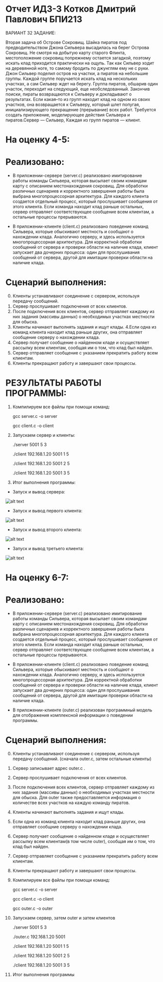# Отчет ИДЗ-3 Котков Дмитрий Павлович БПИ213

ВАРИАНТ 32 ЗАДАНИЕ:


   Вторая задача об Острове Сокровищ. Шайка пиратов под предводительством Джона Сильвера высадилась на берег Острова Сокровищ. Не смотря на добытую карту старого Флинта, местоположение сокровищ попрежнему остается загадкой, поэтому искать клад приходится практически на ощупь. Так как Сильвер ходит на деревянной ноге, то самому бродить по джунглям ему не с руки. Джон Сильвер поделил остров на участки, а пиратов на небольшие группы. Каждой группе поручается искать клад на нескольких участках, а сам Сильвер ждет на берегу. Группа пиратов, обшарив один участок, переходит на следующий, еще необследованный. Закончив поиски, пираты возвращаются к Сильверу и докладывают о результатах. Если какая–то из групп находит клад на одном из своих участков, она возвращается к Сильверу, который шлет попугая, инициализирующего прекращение (прерывание) всех работ. Требуется создать приложение, моделирующее действия Сильвера и пиратов.Сервер — Сильвер, Каждая из групп пиратов — клиент.



# На оценку 4-5:

# Реализовано:
 - В приложении-сервере (server.c) реализовано имитирование работы команды Сильвера, которая высылает своим командам карту с описанием местонахождения сокровищ. Для обработки различных сценариев и корректного завершения работы была выбрана многопроцессорная архитектура. Для каждого клиента создается отдельный процесс, который прослушивает сообщения от этого клиента. Если команда находит клад раньше остальных, сервер отправляет соответствующее сообщение всем клиентам, а остальные процессы прерываются.

 - В приложении-клиенте (client.c) реализовано поведение команд Сильвера, которые обыскивают местность и сообщают о нахождении клада. Аналогично серверу, и здесь используется многопроцессорная архитектура. Для корректной обработки сообщений от сервера и проверки области на наличие клада, клиент запускает два дочерних процесса: один для прослушивания сообщений от сервера, другой для имитации проверки области на наличие клада.

# Сценарий выполнения:

0. Клиенты устанавливают соединение с сервером, используя передачу сообщений.
1. Сервер прослушивает подключения от всех клиентов.
2. После подключения всех клиентов, сервер отправляет каждому из них задания (массивы данных) о необходимых участках местности для обыска.
3. Клиенты начинают выполнять задания и ищут клады.
4.Если одна из команд клиента находит клад раньше других, она отправляет сообщение серверу о нахождении клада.
5. Сервер получает сообщение о найденном кладе и осуществляет рассылку всем клиентам, сообщая им о том, что клад был найден.
6. Сервер отправляет сообщение с указанием прекратить работу всем клиентам.
7. Клиенты прекращают работу и завершают свои процессы.



# РЕЗУЛЬТАТЫ РАБОТЫ ПРОГРАММЫ:


1. Компилируем все файлы при помощи команд:


      gcc server.c -o server
      
      
      gcc client.c -o client
      
      
2. Запускаем сервер и клиенты:


      ./server 5001 5 3
      
      
      ./client 192.168.1.20 5001 1 5
      
      
      ./client 192.168.1.20 5001 2 5
      
      
      ./client 192.168.1.20 5001 3 5
      
      
3. Итог выполнения программы:

- Запуск и вывод сервера:


![alt text](https://github.com/kottng/OS_IDZ_4/blob/main/server.png)


- Запуск и вывод первого клиента:


![alt text](https://github.com/kottng/OS_IDZ_4/blob/main/client_1.png)


- Запуск и вывод второго клиента:


![alt text](https://github.com/kottng/OS_IDZ_4/blob/main/client_2.png)


- Запуск и вывод третьего клиента:


![alt text](https://github.com/kottng/OS_IDZ_4/blob/main/client_3.png)



# На оценку 6-7:


# Реализовано:
 - В приложении-сервере (server.c) реализовано имитирование работы команды Сильвера, которая высылает своим командам карту с описанием местонахождения сокровищ. Для обработки различных сценариев и корректного завершения работы была выбрана многопроцессорная архитектура. Для каждого клиента создается отдельный процесс, который прослушивает сообщения от этого клиента. Если команда находит клад раньше остальных, сервер отправляет соответствующее сообщение всем клиентам, а остальные процессы прерываются.

 - В приложении-клиенте (client.c) реализовано поведение команд Сильвера, которые обыскивают местность и сообщают о нахождении клада. Аналогично серверу, и здесь используется многопроцессорная архитектура. Для корректной обработки сообщений от сервера и проверки области на наличие клада, клиент запускает два дочерних процесса: один для прослушивания сообщений от сервера, другой для имитации проверки области на наличие клада.
 
 - В приложении-клиенте (outer.c) реализован программный модель для отображения комплексной информации о поведении программы.

# Сценарий выполнения:

0. Клиенты устанавливают соединение с сервером, используя передачу сообщений. (сначала outer.c, затем остальные клиенты)
1. Сервер записывает адрес outer.c .
2. Сервер прослушивает подключения от всех клиентов.
3. После подключения всех клиентов, сервер отправляет каждому из них задания (массивы данных) о необходимых участках местности для обыска. Для outer также предоставляется информация о количестве всех участков на каждую команду пиратов. 
4. Клиенты начинают выполнять задания и ищут клады.
5. Если одна из команд клиента находит клад раньше других, она отправляет сообщние серверу о нахождении клада.
6. Сервер получает сообщение о найденном кладе и осуществляет рассылку всем клиентам(в том числе outer), сообщая им о том, что клад был найден.
7. Сервер отправляет сообщение с указанием прекратить работу всем клиентам.
8. Клиенты прекращают работу и завершают свои процессы.



1. Компилируем все файлы при помощи команд:


      gcc server.c -o server
      
      
      gcc client.c -o client
        
      
      gcc outer.c -o outer
      


2. Запускаем сервер, затем outer и затем клиентов


      ./server 5001 5 3
      
      
      ./outer.c 192.168.1.20 5001
      
      
      ./client 192.168.1.20 5001 1 5
      
      
      ./client 192.168.1.20 5001 2 5
      
      
      ./client 192.168.1.20 5001 3 5



3. Итог выполнения программы



